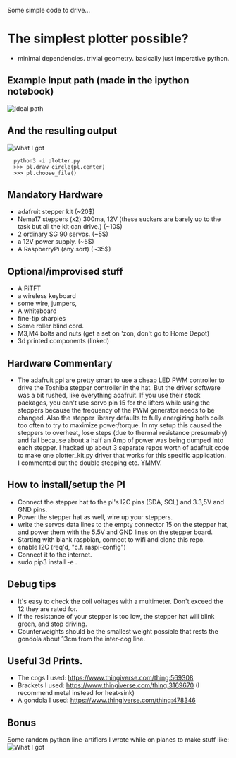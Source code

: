 
Some simple code to drive...
# The simplest plotter possible?
- minimal dependencies. trivial geometry. basically just imperative python.


## Example Input path (made in the ipython notebook)
![Ideal path](https://github.com/jparkhill/python_polargraph/images/input.png)
## And the resulting output
![What I got](https://github.com/jparkhill/python_polargraph/images/output.jpg)

```
  python3 -i plotter.py
  >>> pl.draw_circle(pl.center)
  >>> pl.choose_file()
```

## Mandatory Hardware
- adafruit stepper kit (~20$)
- Nema17 steppers (x2) 300ma, 12V (these suckers are barely up to the task but all the kit can drive.) (~10$)
- 2 ordinary SG 90 servos. (~5$)
- a 12V power supply. (~5$)
- A RaspberryPi (any sort) (~35$)
## Optional/improvised stuff
- A PiTFT
- a wireless keyboard
- some wire, jumpers,
- A whiteboard
- fine-tip sharpies
- Some roller blind cord.
- M3,M4 bolts and nuts (get a set on 'zon, don't go to Home Depot)
- 3d printed components (linked)

## Hardware Commentary
- The adafruit ppl are pretty smart to use a cheap LED PWM controller to drive the Toshiba stepper controller in the hat. But the driver software was a bit rushed, like everything adafruit. If you use their stock packages, you can't use servo pin 15 for the lifters while using the steppers because the frequency of the PWM generator needs to be changed. Also the stepper library defaults to fully energizing both coils too often to try to maximize power/torque. In my setup this caused the steppers to overheat, lose steps (due to thermal resistance presumably) and fail because about a half an Amp of power was being dumped into each stepper. I hacked up about 3 separate repos worth of adafruit code to make one plotter_kit.py driver that works for this specific application. I commented out the double stepping etc. YMMV.

## How to install/setup the PI

- Connect the stepper hat to the pi's I2C pins (SDA, SCL) and 3.3,5V and GND pins.
- Power the stepper hat as well, wire up your steppers.
- write the servos data lines to the empty connector 15 on the stepper hat, and power them with the 5.5V and GND lines on the stepper board.
- Starting with blank raspbian, connect to wifi and clone this repo.
- enable I2C (req'd, "c.f. raspi-config")
- Connect it to the internet.
- sudo pip3 install -e .

## Debug tips
- It's easy to check the coil voltages with a multimeter. Don't exceed the 12 they are rated for.
- If the resistance of your stepper is too low, the stepper hat will blink green, and stop driving.
- Counterweights should be the smallest weight possible that rests the gondola about 13cm from the inter-cog line.

## Useful 3d Prints.
- The cogs I used: https://www.thingiverse.com/thing:569308
- Brackets I used: https://www.thingiverse.com/thing:3169670 (I recommend metal instead for heat-sink)
- A gondola I used: https://www.thingiverse.com/thing:478346

## Bonus
Some random python line-artifiers I wrote while on planes to make stuff like:
![What I got](https://github.com/jparkhill/python_polargraph/images/StalkerII.png)
